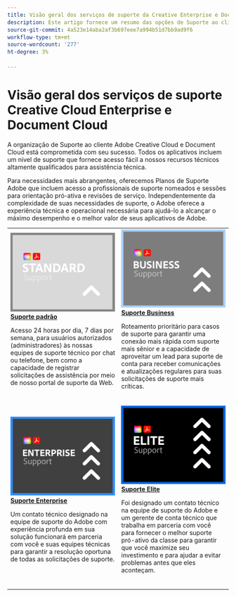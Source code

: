 ```yaml
---
title: Visão geral dos serviços de suporte da Creative Enterprise e Document Cloud
description: Este artigo fornece um resumo das opções de Suporte ao cliente para Adobe Creative Cloud e Document Cloud. Essas opções incluem Standard, Business, Enterprise e Elite.
source-git-commit: 4a523e14aba2af3b697eee7a994b51d7bb9ad9f6
workflow-type: tm+mt
source-wordcount: '277'
ht-degree: 3%

---
```


# Visão geral dos serviços de suporte Creative Cloud Enterprise e Document Cloud

A organização de Suporte ao cliente Adobe Creative Cloud e Document Cloud está comprometida com seu sucesso. Todos os aplicativos incluem um nível de suporte que fornece acesso fácil a nossos recursos técnicos altamente qualificados para assistência técnica.

Para necessidades mais abrangentes, oferecemos Planos de Suporte Adobe que incluem acesso a profissionais de suporte nomeados e sessões para orientação pró-ativa e revisões de serviço. Independentemente da complexidade de suas necessidades de suporte, o Adobe oferece a experiência técnica e operacional necessária para ajudá-lo a alcançar o máximo desempenho e o melhor valor de seus aplicativos de Adobe.

<table style="table-layout:fixed">
<tr>
  <td>
    <a href="assets/DMeStandardSupportDatasheet_2022.pdf">
    <img alt="Padrão" src="assets/STANDARDSupportThumbnailCC.png"/>
    </a>
    <div>
    <a href="assets/DMeStandardSupportDatasheet_2022.pdf"><strong>Suporte padrão</strong></a> 
    </div>
    <p>Acesso 24 horas por dia, 7 dias por semana, para usuários autorizados (administradores) às nossas equipes de suporte técnico por chat ou telefone, bem como a capacidade de registrar solicitações de assistência por meio de nosso portal de suporte da Web. </p>
    <br>
  </td>
  <td>
    <a href="assets/DMeBusinessSupportDatasheet_2022.pdf">
      <img alt="Business" src="assets/BusinessSupportThumbnailCC.png">
    </a>
    <div>
    <a href="assets/DMeBusinessSupportDatasheet_2022.pdf"><strong>Suporte Business</strong></a>
    </div>
    <p>Roteamento prioritário para casos de suporte para garantir uma conexão mais rápida com suporte mais sênior e a capacidade de aproveitar um lead para suporte de conta para receber comunicações e atualizações regulares para suas solicitações de suporte mais críticas.</p>
    <br>
  </td>
</tr>
<tr>
  <td>
    <a href="assets/DMeEnterpriseSupportDatasheet_2022.pdf">
    <img alt="Enterprise" src="assets/EnterpriseSupportThumbnailxx.png"/>
    </a>
    <div>
    <a href="assets/DMeEnterpriseSupportDatasheet_2022.pdf"><strong>Suporte Enterprise</strong></a>
    </div>
    <p>Um contato técnico designado na equipe de suporte do Adobe com experiência profunda em sua solução funcionará em parceria com você e suas equipes técnicas para garantir a resolução oportuna de todas as solicitações de suporte.</p>
    <br>
  </td>
  <td>
    <a href="assets/DMeEliteSupportDatasheet_2022.pdf">
      <img alt="Elite" src="assets/EliteSupportThumbnailcc.png">
    </a>
    <div>
    <a href="assets/DMeEliteSupportDatasheet_2022.pdf"><strong>Suporte Elite</strong></a>
    </div>
    <p>Foi designado um contato técnico na equipe de suporte do Adobe e um gerente de conta técnico que trabalha em parceria com você para fornecer o melhor suporte pró-ativo da classe para garantir que você maximize seu investimento e para ajudar a evitar problemas antes que eles aconteçam.</p>
    <br>
  </td>
</tr>
</table>
